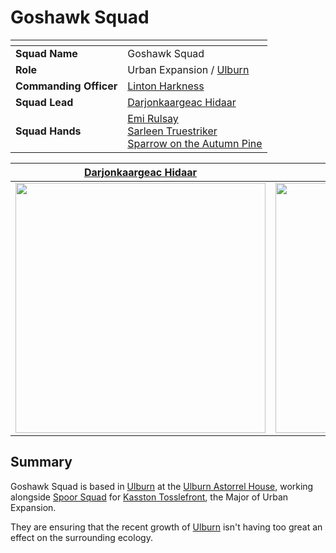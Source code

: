 # Goshawk Squad

| []() | |
| --- | --- |
| **Squad Name** | Goshawk Squad | squad.2
| **Role** | Urban Expansion / [Ulburn](../../../places/villages/ulburn.md) |
| **Commanding Officer** | [Linton Harkness](../../../characters/linton-harkness.md) |
| **Squad Lead** | [Darjonkaargeac Hidaar](../../../characters/darjonkaargeac-hidaar.md) |
| **Squad Hands** | [Emi Rulsay](../../../characters/emi-rulsay.md)<br>[Sarleen Truestriker](../../../characters/sarleen-truestriker.md)<br>[Sparrow on the Autumn Pine](../../../characters/sparrow-on-the-autumn-pine.md) |

| [Darjonkaargeac Hidaar](../../../characters/darjonkaargeac-hidaar.md) | [Emi Rulsay](../../../characters/emi-rulsay.md) | [Sarleen Truestriker](../../../characters/sarleen-truestriker.md) | *Unknown* |
|:---:|:---:|:---:|:---:|
| <img src="https://raw.githubusercontent.com/jesskelsall/astarus-images/main/people/portraits/imageid.png" height="400" /> | <img src="https://raw.githubusercontent.com/jesskelsall/astarus-images/main/people/portraits/imageid.png" height="400" /> | <img src="https://raw.githubusercontent.com/jesskelsall/astarus-images/main/people/portraits/imageid.png" height="400" /> | <img src="https://raw.githubusercontent.com/jesskelsall/astarus-images/main/people/portraits/imageid.png" height="400" /> | 

## Summary

Goshawk Squad is based in [Ulburn](../../../places/villages/ulburn.md) at the [Ulburn Astorrel House](../../../places/buildings/ulburn-astorrel-house.md), working alongside [Spoor Squad](spoor-squad.md) for [Kasston Tosslefront](../../../characters/kasston-tosslefront.md), the Major of Urban Expansion.

They are ensuring that the recent growth of [Ulburn](../../../places/villages/ulburn.md) isn't having too great an effect on the surrounding ecology.
